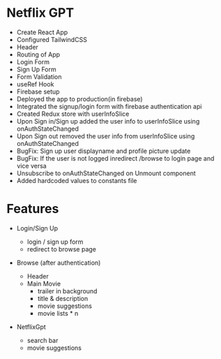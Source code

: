 # Netflix GPT

-   Create React App
-   Configured TailwindCSS
-   Header
-   Routing of App
-   Login Form
-   Sign Up Form
-   Form Validation
-   useRef Hook
-   Firebase setup
-   Deployed the app to production(in firebase)
-   Integrated the signup/login form with firebase authentication api
-   Created Redux store with userInfoSlice
-   Upon Sign in/Sign up added the user info to userInfoSlice using onAuthStateChanged
-   Upon Sign out removed the user info from userInfoSlice using onAuthStateChanged
-   BugFix: Sign up user displayname and profile picture update
-   BugFix: If the user is not logged inredirect /browse to login page and vice versa
-   Unsubscribe to onAuthStateChanged on Unmount component
-   Added hardcoded values to constants file

# Features

-   Login/Sign Up

    -   login / sign up form
    -   redirect to browse page

-   Browse (after authentication)
    -   Header
    -   Main Movie
        -   trailer in background
        -   title & description
        -   movie suggestions
        -   movie lists \* n
-   NetflixGpt
    -   search bar
    -   movie suggestions
